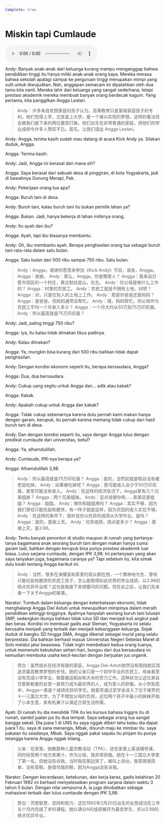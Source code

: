 ```yaml
---
Complete: true
---
```


# Miskin tapi Cumlaude

![U10T1 - Miskin tapi Cumlaude](audio/U10T1%20-%20Miskin%20tapi%20Cumlaude.m4a)

Andy: Banyak anak-anak dari keluarga kurang mampu menganggap bahwa pendidikan tinggi itu hanya miliki anak-anak orang kaya. Mereka merasa bahwa sekolah apalagi sampai ke perguruan tinggi merupakan mimpi yang sulit untuk diwujudkan. Nah, anggapan semacam ini dipatahkan oleh dua tamu kita nanti. Mereka lahir dari keluarga yang sangat sederhana, tetapi prestasi akademik mereka membuat banyak orang berdecak kagum. Yang pertama, kita panggilkan Angga Lestari.

> Andy：许多来自贫困家庭的孩子认为，高等教育只是富裕家庭孩子的专利。他们觉得上学，尤其是上大学，是一个难以实现的梦想。这样的看法将会被我们接下来的两位嘉宾打破。他们出生在非常普通的家庭，但他们的学业成绩令许多人赞叹不已。首先，让我们请出 Angga Lestari。

Andy: Angga, terima kasih sudah mau datang di acara Kick Andy ya. Silakan duduk, Angga.

Angga: Terima kasih.

Andy: Jadi, Angga ini berasal dari mana sih?

Angga: Saya berasal dari sebuah desa di pinggiran, di kota Yogyakarta, jadi di bawahnya Gunung Merapi, Pak.

Andy: Pekerjaan orang tua apa?

Angga: Buruh tani di desa.

Andy: Buruh tani, kalau buruh tani itu bukan pemilik lahan ya?

Angga: Bukan. Jadi, hanya bekerja di lahan miliknya orang.

Andy: Itu ayah dan ibu?

Angga: Ayah, tapi ibu biasanya membantu.

Andy: Oh, ibu membantu ayah. Berapa penghasilan orang tua sebagai buruh tani rata-rata dalam satu bulan.

Angga: Satu bulan dari 500 ribu sampai 750 ribu. Satu bulan.

> Andy：Angga，谢谢你愿意来参加《Kick Andy》节目，请坐，Angga。
> Angga：谢谢。
> Andy：那么，Angga，你是哪里人？
> Angga：我来自日惹市郊区的一个村庄，靠近默拉皮山，先生。
> Andy：你父母是做什么工作的？
> Angga：村里的农民工。
> Andy：农民工就是不拥有土地，对吧？
> Angga：对，只是在别人的土地上工作。
> Andy：那是你爸爸还是妈妈？
> Angga：是爸爸，但妈妈通常会帮忙。
> Andy：哦，妈妈帮忙。你父母作为农民工平均一个月收入多少？
> Angga：一个月大约从50万到75万印尼盾。
> Andy：所以最高就是75万印尼盾？

Andy: Jadi, paling tinggi 750 ribu?

Angga: Iya, itu kalau tidak dimakan tikus padinya.

Andy: Kalau dimakan?

Angga: Ya, mungkin bisa kurang dari 500 ribu bahkan tidak dapat penghasilan.

Andy: Dengan kondisi ekonomi seperti itu, berapa bersaudara, Angga?

Angga: Dua, dua bersaudara.

Andy: Cukup uang segitu untuk Angga dan… adik atau kakak?

Angga: Kakak.

Andy: Apakah cukup untuk Angga dan kakak?

Angga: Tidak cukup sebenarnya karena dulu pernah kami makan hanya dengan garam, kerupuk, itu pernah karena memang tidak cukup dari hasil buruh tani di desa.

Andy: Dan dengan kondisi seperti itu, saya dengar Angga lulus dengan predikat cumlaude dari universitas, betul?

Angga: Ya, alhamdulillah.

Andy: Cumlaude, IPK-nya berapa ya?

Angga: Alhamdulillah 3,98.

> Andy：所以最高就是75万印尼盾？
> Angga：是的，当然前提是稻谷没有被老鼠吃掉。
> Andy：如果被吃掉呢？
> Angga：那可能收入会少于50万印尼盾，甚至可能没有收入。
> Andy：在这样的经济状况下，Angga家有几个兄弟姐妹？
> Angga：两个兄弟姐妹。
> Andy：这点钱够你和……弟弟还是姐姐？
> Angga：姐姐。
> Andy：够你和姐姐用吗？
> Angga：其实不够，因为我们曾经只能吃盐和脆饼，有一阵子就是这样，因为农田的收入实在不够。
> Andy：在这样的条件下，我听说你以优异的成绩从大学毕业，是吗？
> Angga：是的，感谢上天。
> Andy：优异成绩，绩点是多少？
> Angga：感谢上天，是3.98。

Andy: Tentu banyak penonton di studio maupun di rumah yang bertanya-tanya bagaimana anak seorang buruh tani dengan makan hanya cuma garam tadi, bahkan dengan kerupuk bisa punya prestasi akademik luar biasa. Lulus sarjana cumlaude, dengan IPK 3,98. Ini pertanyaan yang akan saya tanyakan juga, bagaimana caranya ya? Tapi sebelum itu, kita simak dulu kisah tentang Angga berikut ini.

> Andy：当然，很多在演播室和家里的观众都在想，一个靠种地为生、曾经只能吃盐和脆饼的农民工孩子，怎么能取得如此优秀的学业成绩，以3.98的绩点优异毕业呢？这也是我接下来想要问的问题。但在此之前，让我们先来看一下关于Angga的故事。

Narator: Tumbuh dalam keluarga dengan keterbatasan ekonomi, tidak menghalangi Angga Dwi Astuti untuk mewujudkan mimpinya dalam meraih pendidikan setinggi-tingginya. Ayahnya hanyalah seorang buruh tani lulusan SMP, sedangkan ibunya bahkan tidak lulus SD dan menjadi kuli angkut padi dan beras. Kondisi ini membuat gadis asal Sleman, Yogyakarta ini selalu berusaha menjadi yang terbaik dan menjadi kebanggaan keluarga. Sejak duduk di bangku SD hingga SMA, Angga dikenal sebagai murid yang selalu berprestasi. Dia bahkan berhasil masuk Universitas Negeri Sebelas Maret di Solo melalui jalur beasiswa. Tidak ingin membebani kedua orang tuanya, untuk memenuhi kebutuhan sehari-hari, bungsu dari dua bersaudara ini kemudian membuka usaha kecil-kecilan dengan berjualan jus organik.

> 旁白：虽然成长在经济有限的家庭，Angga Dwi Astuti依然没有阻挡她实现追求最高教育梦想的步伐。她的父亲只是一个初中毕业的农民工，母亲甚至没有完成小学学业，做着搬运稻谷和大米的苦力工作。这种状况让这位来自日惹斯勒曼的女孩一直努力成为最优秀的人，成为家人的骄傲。从小学到高中，Angga一直是个成绩优异的学生。她甚至通过奖学金进入了位于梭罗的十一三国立大学。为了不增加父母的负担，这位两个孩子中最小的妹妹开始了小本生意，卖有机果汁以满足日常生活所需。

Ayah: Di rumah itu dia mendidik TPA itu les kursus bahasa Inggris itu di rumah, sambil jualan jus itu dua tempat. Saya sebagai orang tua sangat bangga sekali. Dia juara 1 di UNS itu saya nggak diberi tahu kalau dia dapat juara 1 itu. saya di sana menangis, Mbak, disuruh maju ke mimbar itu. saya pakaian itu seadanya, Mbak. Saya nggak pakai sepatu itu pinjam itu punya tetangga karena Angga nggak bilang.

> 父亲：在家里，她教那种儿童宗教活动（TPA），还在家里上英语辅导课，同时经营两个地方卖果汁。作为父母，我非常骄傲。她在十一三国立大学拿了第一名，但她没告诉我。当时我在那边哭了，被叫上讲台。我穿得很简单，没有穿鞋，是借邻居的鞋，因为Angga没告诉我。

Narator: Dengan kecerdasan, ketekunan, dan kerja keras, gadis kelahiran 20 Februari 1992 ini berhasil menyelesaikan program sarjana dalam waktu 3 tahun 5 bulan. Dengan nilai sempurna A, ia juga dinobatkan sebagai mahasiswi terbaik dan lulus cumlaude dengan IPK 3,98.

> 旁白：凭借智慧、坚持和努力，这位1992年2月20日出生的女孩成功在三年五个月内完成了本科课程。她以满分A的成绩被评为最佳学生，并以3.98的绩点优异毕业。
